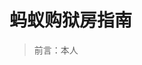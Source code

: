 # 蚂蚁购狱房指南

> 前言：本人 

<!--stackedit_data:
eyJoaXN0b3J5IjpbLTE5Mzk2NDg1MjIsMjEzNTAyNTA2MywxOD
U1NTUyMDYwXX0=
-->